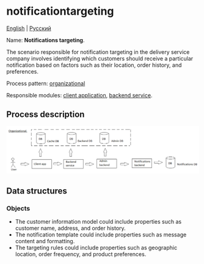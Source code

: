 # notificationtargeting

[English](notificationtargeting.md) | [Русский](notificationtargeting.ru.md)

Name: **Notifications targeting**.

The scenario responsible for notification targeting in the delivery service company involves identifying which customers should receive a particular notification based on factors such as their location, order history, and preferences. 

Process pattern: [organizational](../../processpatterns/organizational.md)

Responsible modules: [client application](../../frontend/managerclient.md), [backend service](../../backend/managerbackend.md).

## Process description

![organizational_overall](../../img/organizational_overall.png)

## Data structures

### Objects 

- The customer information model could include properties such as customer name, address, and order history. 
- The notification template could include properties such as message content and formatting. 
- The targeting rules could include properties such as geographic location, order frequency, and product preferences.
